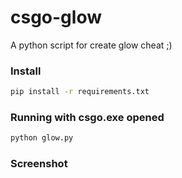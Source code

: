 # csgo-glow
A python script for create glow cheat ;)

### Install
```bash
pip install -r requirements.txt
```

### Running with csgo.exe opened
```bash
python glow.py
```

### Screenshot
